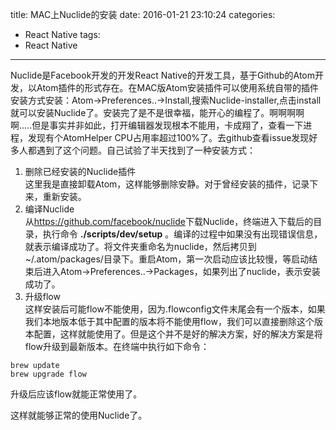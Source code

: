 title: MAC上Nuclide的安装
date: 2016-01-21 23:10:24
categories:
  - React Native
tags:
  - React Native
---

Nuclide是Facebook开发的开发React Native的开发工具，基于Github的Atom开发，以Atom插件的形式存在。在MAC版Atom安装插件可以使用系统自带的插件安装方式安装：Atom->Preferences..->Install,搜索Nuclide-installer,点击install就可以安装Nuclide了。安装完了是不是很幸福，能开心的编程了。啊啊啊啊啊.....但是事实并非如此，打开编辑器发现根本不能用，卡成翔了，查看一下进程，发现有个AtomHelper CPU占用率超过100%了。去github查看issue发现好多人都遇到了这个问题。自己试验了半天找到了一种安装方式：

1. 删除已经安装的Nuclide插件    
  这里我是直接卸载Atom，这样能够删除安静。对于曾经安装的插件，记录下来，重新安装。
2. 编译Nuclide   
  从<https://github.com/facebook/nuclide>下载Nuclide，终端进入下载后的目录，执行命令 **./scripts/dev/setup** 。编译的过程中如果没有出现错误信息，就表示编译成功了。将文件夹重命名为nuclide，然后拷贝到~/.atom/packages/目录下。重启Atom，第一次启动应该比较慢，等启动结束后进入Atom->Preferences..->Packages，如果列出了nuclide，表示安装成功了。  
3. 升级flow   
  这样安装后可能flow不能使用，因为.flowconfig文件末尾会有一个版本，如果我们本地版本低于其中配置的版本将不能使用flow，我们可以直接删除这个版本配置，这样就能使用了。但是这个并不是好的解决方案，好的解决方案是将flow升级到最新版本。在终端中执行如下命令：
```shell
brew update
brew upgrade flow
```  

升级后应该flow就能正常使用了。   

这样就能够正常的使用Nuclide了。
